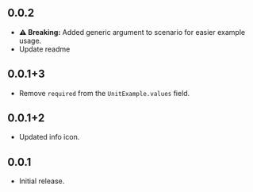 ## 0.0.2

* **⚠️ Breaking:** Added generic argument to scenario for easier example usage.
* Update readme

## 0.0.1+3

* Remove `required` from the `UnitExample.values` field.

## 0.0.1+2

* Updated info icon.

## 0.0.1

* Initial release.
